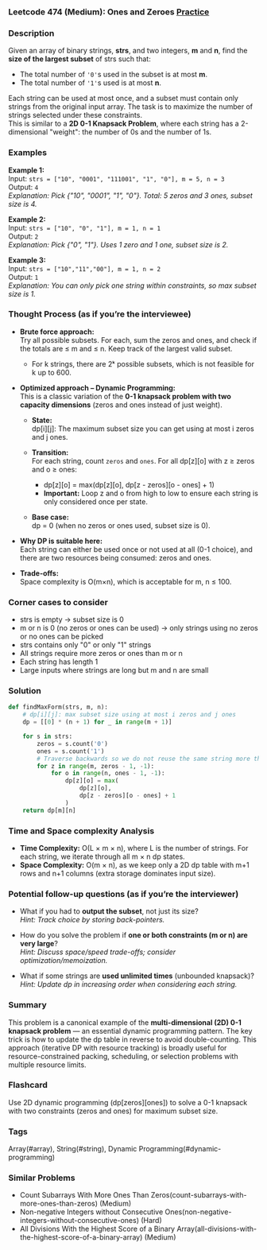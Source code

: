 ### Leetcode 474 (Medium): Ones and Zeroes [Practice](https://leetcode.com/problems/ones-and-zeroes)

### Description  
Given an array of binary strings, **strs**, and two integers, **m** and **n**, find the **size of the largest subset** of strs such that:
- The total number of `'0'`s used in the subset is at most **m**.
- The total number of `'1'`s used is at most **n**.

Each string can be used at most once, and a subset must contain only strings from the original input array. The task is to maximize the number of strings selected under these constraints.  
This is similar to a **2D 0-1 Knapsack Problem**, where each string has a 2-dimensional "weight": the number of 0s and the number of 1s.

### Examples  

**Example 1:**  
Input: `strs = ["10", "0001", "111001", "1", "0"], m = 5, n = 3`  
Output: `4`  
*Explanation: Pick {"10", "0001", "1", "0"}. Total: 5 zeros and 3 ones, subset size is 4.*

**Example 2:**  
Input: `strs = ["10", "0", "1"], m = 1, n = 1`  
Output: `2`  
*Explanation: Pick {"0", "1"}. Uses 1 zero and 1 one, subset size is 2.*

**Example 3:**  
Input: `strs = ["10","11","00"], m = 1, n = 2`  
Output: `1`  
*Explanation: You can only pick one string within constraints, so max subset size is 1.*

### Thought Process (as if you’re the interviewee)  
- **Brute force approach:**  
  Try all possible subsets. For each, sum the zeros and ones, and check if the totals are ≤ m and ≤ n. Keep track of the largest valid subset.

  - For k strings, there are 2ᵏ possible subsets, which is not feasible for k up to 600.

- **Optimized approach – Dynamic Programming:**  
  This is a classic variation of the **0-1 knapsack problem with two capacity dimensions** (zeros and ones instead of just weight).
  
  - **State:**  
    dp[i][j]: The maximum subset size you can get using at most i zeros and j ones.

  - **Transition:**  
    For each string, count `zeros` and `ones`. For all dp[z][o] with z ≥ zeros and o ≥ ones:
    - dp[z][o] = max(dp[z][o], dp[z - zeros][o - ones] + 1)
    - **Important:** Loop z and o from high to low to ensure each string is only considered once per state.

  - **Base case:**  
    dp = 0 (when no zeros or ones used, subset size is 0).

- **Why DP is suitable here:**  
  Each string can either be used once or not used at all (0-1 choice), and there are two resources being consumed: zeros and ones.

- **Trade-offs:**  
  Space complexity is O(m×n), which is acceptable for m, n ≤ 100.

### Corner cases to consider  
- strs is empty → subset size is 0
- m or n is 0 (no zeros or ones can be used) → only strings using no zeros or no ones can be picked
- strs contains only "0" or only "1" strings
- All strings require more zeros or ones than m or n
- Each string has length 1
- Large inputs where strings are long but m and n are small

### Solution

```python
def findMaxForm(strs, m, n):
    # dp[i][j]: max subset size using at most i zeros and j ones
    dp = [[0] * (n + 1) for _ in range(m + 1)]

    for s in strs:
        zeros = s.count('0')
        ones = s.count('1')
        # Traverse backwards so we do not reuse the same string more than once
        for z in range(m, zeros - 1, -1):
            for o in range(n, ones - 1, -1):
                dp[z][o] = max(
                    dp[z][o],
                    dp[z - zeros][o - ones] + 1
                )
    return dp[m][n]
```

### Time and Space complexity Analysis  

- **Time Complexity:** O(L × m × n), where L is the number of strings. For each string, we iterate through all m × n dp states.
- **Space Complexity:** O(m × n), as we keep only a 2D dp table with m+1 rows and n+1 columns (extra storage dominates input size).

### Potential follow-up questions (as if you’re the interviewer)  

- What if you had to **output the subset**, not just its size?  
  *Hint: Track choice by storing back-pointers.*

- How do you solve the problem if **one or both constraints (m or n) are very large**?  
  *Hint: Discuss space/speed trade-offs; consider optimization/memoization.*

- What if some strings are **used unlimited times** (unbounded knapsack)?  
  *Hint: Update dp in increasing order when considering each string.*

### Summary
This problem is a canonical example of the **multi-dimensional (2D) 0-1 knapsack problem** — an essential dynamic programming pattern. The key trick is how to update the dp table in reverse to avoid double-counting. This approach (iterative DP with resource tracking) is broadly useful for resource-constrained packing, scheduling, or selection problems with multiple resource limits.


### Flashcard
Use 2D dynamic programming (dp[zeros][ones]) to solve a 0-1 knapsack with two constraints (zeros and ones) for maximum subset size.

### Tags
Array(#array), String(#string), Dynamic Programming(#dynamic-programming)

### Similar Problems
- Count Subarrays With More Ones Than Zeros(count-subarrays-with-more-ones-than-zeros) (Medium)
- Non-negative Integers without Consecutive Ones(non-negative-integers-without-consecutive-ones) (Hard)
- All Divisions With the Highest Score of a Binary Array(all-divisions-with-the-highest-score-of-a-binary-array) (Medium)